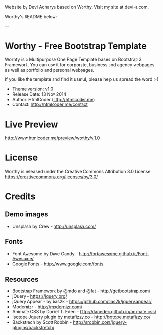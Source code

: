 Website by Devi Acharya based on Worthy. Visit my site at devi-a.com.

Worthy's README below:

--

Worthy - Free Bootstrap Template
=======================================================================

Worhty is a Multipurpose One Page Template based on Bootstrap 3 Framework. 
You can use it for corporate, business and agency webpages as well as
portfolio and personal webpages.

If you like the template and find it useful, please help us spread the word :-)

- Theme version: v1.0
- Release Date: 13 Nov 2014
- Author: HtmlCoder (http://htmlcoder.me)
- Contact: http://htmlcoder.me/contact

Live Preview
=======================================================================
http://www.htmlcoder.me/preview/worthy/v.1.0

License
=======================================================================
Worthy is released under the Creative Commons Attribution 3.0 License
https://creativecommons.org/licenses/by/3.0/

Credits
=======================================================================

Demo images
------------------------------------------------------
- Unsplash by Crew - http://unsplash.com/

Fonts
------------------------------------------------------
- Font Awesome by Dave Gandy - http://fortawesome.github.io/Font-Awesome/
- Google Fonts - http://www.google.com/fonts

Resources
------------------------------------------------------
- Bootstrap Framework by @mdo and @fat - http://getbootstrap.com/
- jQuery - https://jquery.org/
- jQuery Appear - by bas2k - https://github.com/bas2k/jquery.appear/
- Modernizr - http://modernizr.com/
- Animate CSS by Daniel T. Eden - http://daneden.github.io/animate.css/
- Isotope Jquery plugin by metafizzy.co - http://isotope.metafizzy.co/
- Backstrech by Scott Robbin - http://srobbin.com/jquery-plugins/backstretch/
